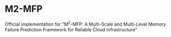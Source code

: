# M2-MFP
Official implementation for "M$^2$-MFP: A Multi-Scale and Multi-Level Memory Failure Prediction Framework for Reliable Cloud Infrastructure"
